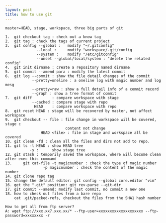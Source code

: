 ```yaml
---
layout: post
title: how to use git
---
```

	
	master=HEAD, stage, workspace, three big parts of git
	
	1. 	git checkout tag : check out a know tag
	2. 	git tag : check the tags of current project
	3. 	git config --global : 	modify "~/.gitconfig" 
				  --local : 	modify "workspace/.git/config
				  --system :	modify "/etc/gitconfig"
				  --unset --global/local/system : "delete the related config"
	4. 	git init dirname : create a repository named dirname
	5. 	git commit --amend para : modify the latest commit
	6. 	git log	--commit : show the file detail changes of the commit
				--pretty=oneline : a oneline log with magic number and log mesg
				--pretty=raw : show a full detail info of a commit record
				--graph : show a tree format of commit
	7. 	git diff 		 : compare workspace with stage 
				--cached : compare stage with repo
				 HEAD	 : compare workspace with repo
	8. 	git reset HEAD : stage will be recovered by master, not affect workspace
	9. 	git checkout -- file : file change in workspace will be covered, stage c
							   content not change
					HEAD <file> : file in stage and workspace all be covered
	10.	git clean -fd : clean all the files and dirs not add to repo. 
	11.	git ls -l HEAD : show HEAD tree
			   -s :		 show stage tree
	12.	git stash : temporily saved the workspace, where will become clean after exec this command
	13. 	git cat-file -t magicnumber : check the type of magic number
					 -p magicnumber : check the content of the magic number
	14.	git clone repo tag
	15. change the default editor: git config --global core.editor "vim"
	16. get the ".git" position: git rev-parse --git-dir
	17. git commit --amend: modify last commit, no commit a new one
	18. how to check out files from a bare repo
		cat .git/packed-refs, checkout the files from the SHA1 hash number
	
	How to get all from ftp server?
	A: wget ftp://xxx.xx7.xxx.xx/* --ftp-user=xxxxxxxxxxxxxxxxxxxx --ftp-password=xxxxxxxx -r
